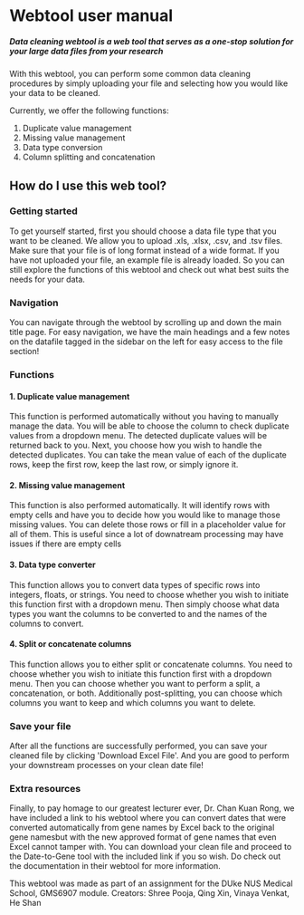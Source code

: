 # Webtool user manual
##### Data cleaning webtool is a web tool that serves as a one-stop solution for your large data files from your research

With this webtool, you can perform some common data cleaning procedures by simply uploading your file and selecting how you would like your data to be cleaned.

Currently, we offer the following functions:
1. Duplicate value management
2. Missing value management
3. Data type conversion
4. Column splitting and concatenation

## How do I use this web tool?

### Getting started
To get yourself started, first you should choose a data file type that you want to be cleaned. We allow you to upload .xls, .xlsx, .csv, and .tsv files. 
Make sure that your file is of long format instead of a wide format. 
If you have not uploaded your file, an example file is already loaded. 
So you can still explore the functions of this webtool and check out what best suits the needs for your data.

### Navigation 
You can navigate through the webtool by scrolling up and down the main title page. 
For easy navigation, we have the main headings and a few notes on the datafile tagged in the sidebar on the left for easy access to the file section!

### Functions
  #### 1. Duplicate value management
  This function is performed automatically without you having to manually manage the data. 
  You will be able to choose the column to check duplicate values from a dropdown menu. 
  The detected duplicate values will be returned back to you. 
  Next, you choose how you wish to handle the detected duplicates. 
  You can take the mean value of each of the duplicate rows, keep the first row, keep the last row, or simply ignore it.
    
  #### 2. Missing value management
  This function is also performed automatically. 
  It will identify rows with empty cells and have you to decide how you would like to manage those missing values. 
  You can delete those rows or fill in a placeholder value for all of them. 
  This is useful since a lot of downatream processing may have issues if there are empty cells
    
  #### 3. Data type converter
  This function allows you to convert data types of specific rows into integers, floats, or strings. 
  You need to choose whether you wish to initiate this function first with a dropdown menu. 
  Then simply choose what data types you want the columns to be converted to and the names of the columns to convert.
    
  #### 4. Split or concatenate columns
  This function allows you to either split or concatenate columns. 
  You need to choose whether you wish to initiate this function first with a dropdown menu. 
  Then you can choose whether you want to perform a split, a concatenation, or both. 
  Additionally post-splitting, you can choose which columns you want to keep and which columns you want to delete.
    
  ### Save your file
  After all the functions are successfully performed, you can save your cleaned file by clicking 'Download Excel File'. 
  And you are good to perform your downstream processes on your clean date file!
    
  ### Extra resources
  Finally, to pay homage to our greatest lecturer ever, Dr. Chan Kuan Rong, we have included a link to his webtool where you can convert dates that were converted automatically from gene names by Excel back to the original gene namesbut with the new approved format of gene names that even Excel cannot tamper with.
  You can download your clean file and proceed to the Date-to-Gene tool with the included link if you so wish. 
  Do check out the documentation in their webtool for more information.
    
  This webtool was made as part of an assignment for the DUke NUS Medical School, GMS6907 module. Creators: Shree Pooja, Qing Xin, Vinaya Venkat, He Shan
    

